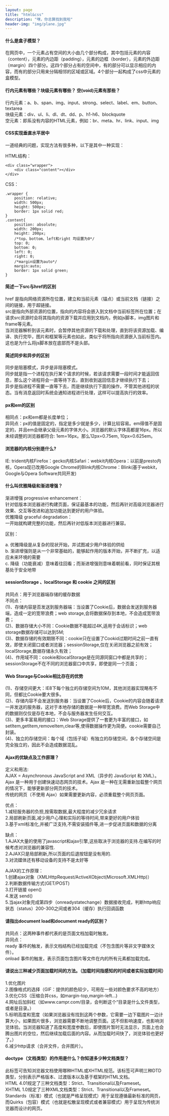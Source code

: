 ```yaml
---
layout: page
title: "html&css"
description: "嘿，你总算找到我啦"
header-img: "img/plane.jpg"
---
```


#### 什么是盒子模型？

在网页中，一个元素占有空间的大小由几个部分构成，其中包括元素的内容（content），元素的内边距（padding），元素的边框（border），元素的外边距（margin）四个部分。这四个部分占有的空间中，有的部分可以显示相应的内容，而有的部分只用来分隔相邻的区域或区域。4个部分一起构成了css中元素的盒模型。

#### 行内元素有哪些？块级元素有哪些？ 空(void)元素有那些？

行内元素：a、b、span、img、input、strong、select、label、em、button、textarea  
块级元素：div、ul、li、dl、dt、dd、p、h1-h6、blockquote  
空元素：即系没有内容的HTML元素，例如：br、meta、hr、link、input、img

#### CSS实现垂直水平居中

一道经典的问题，实现方法有很多种，以下是其中一种实现：

HTML结构：

	<div class="wrapper">      
		<div class="content"></div> 
	</div>

CSS：

	.wrapper {     
		position: relative;     
		width: 500px;    
		height: 500px;     
		border: 1px solid red;   
	} 
	.content{     
		position: absolute;     
		width: 200px;     
		height: 200px;     
		/*top、bottom、left和right 均设置为0*/     
		top: 0;     
		bottom: 0;     
		left: 0;     
		right: 0;     
		/*margin设置为auto*/     
		margin:auto;     
		border: 1px solid green;     
	}

#### 简述一下src与href的区别

href 是指向网络资源所在位置，建立和当前元素（锚点）或当前文档（链接）之间的链接，用于超链接。  
src是指向外部资源的位置，指向的内容将会嵌入到文档中当前标签所在位置；在请求src资源时会将其指向的资源下载并应用到文档内，例如js脚本，img图片和frame等元素。  
当浏览器解析到该元素时，会暂停其他资源的下载和处理，直到将该资源加载、编译、执行完毕，图片和框架等元素也如此，类似于将所指向资源嵌入当前标签内。这也是为什么将js脚本放在底部而不是头部。

#### 简述同步和异步的区别

同步是阻塞模式，异步是非阻塞模式。  
同步就是指一个进程在执行某个请求的时候，若该请求需要一段时间才能返回信息，那么这个进程将会一直等待下去，直到收到返回信息才继续执行下去；  
异步是指进程不需要一直等下去，而是继续执行下面的操作，不管其他进程的状态。当有消息返回时系统会通知进程进行处理，这样可以提高执行的效率。

#### px和em的区别

相同点：px和em都是长度单位；  
异同点：px的值是固定的，指定是多少就是多少，计算比较容易。em得值不是固定的，并且em会继承父级元素的字体大小。浏览器的默认字体高都是16px。所以未经调整的浏览器都符合: 1em=16px。那么12px=0.75em, 10px=0.625em。

#### 浏览器的内核分别是什么?

IE: trident内核Firefox：gecko内核Safari：webkit内核Opera：以前是presto内核，Opera现已改用Google Chrome的Blink内核Chrome：Blink(基于webkit，Google与Opera Software共同开发)

#### 什么叫优雅降级和渐进增强？

渐进增强 progressive enhancement：  
针对低版本浏览器进行构建页面，保证最基本的功能，然后再针对高级浏览器进行效果、交互等改进和追加功能达到更好的用户体验。  
优雅降级 graceful degradation：  
一开始就构建完整的功能，然后再针对低版本浏览器进行兼容。

区别：

a. 优雅降级是从复杂的现状开始，并试图减少用户体验的供给  
b. 渐进增强则是从一个非常基础的，能够起作用的版本开始，并不断扩充，以适应未来环境的需要  
c. 降级（功能衰减）意味着往回看；而渐进增强则意味着朝前看，同时保证其根基处于安全地带

#### sessionStorage 、localStorage 和 cookie 之间的区别

 共同点：用于浏览器端存储的缓存数据  
不同点：  
(1)、存储内容是否发送到服务器端：当设置了Cookie后，数据会发送到服务器端，造成一定的宽带浪费；web storage,会将数据保存到本地，不会造成宽带浪费；  
(2)、数据存储大小不同：Cookie数据不能超过4K,适用于会话标识；web storage数据存储可以达到5M;  
(3)、数据存储的有效期限不同：cookie只在设置了Cookid过期时间之前一直有效，即使关闭窗口或者浏览器；sessionStorage,仅在关闭浏览器之前有效；localStorage,数据存储永久有效；  
(4)、作用域不同：cookie和localStorage是在同源同窗口中都是共享的；sessionStorage不在不同的浏览器窗口中共享，即使是同一个页面；

#### Web Storage与Cookie相比存在的优势

(1)、存储空间更大：IE8下每个独立的存储空间为10M，其他浏览器实现略有不同，但都比Cookie要大很多。  
(2)、存储内容不会发送到服务器：当设置了Cookie后，Cookie的内容会随着请求一并发送的服务器，这对于本地存储的数据是一种带宽浪费。而Web Storage中的数据则仅仅是存在本地，不会与服务器发生任何交互。  
(3)、更多丰富易用的接口：Web Storage提供了一套更为丰富的接口，如setItem,getItem,removeItem,clear等,使得数据操作更为简便。cookie需要自己封装。  
(4)、独立的存储空间：每个域（包括子域）有独立的存储空间，各个存储空间是完全独立的，因此不会造成数据混乱。


#### Ajax的优缺点及工作原理？

定义和用法:  
AJAX = Asynchronous JavaScript and XML（异步的 JavaScript 和 XML）。Ajax 是一种用于创建快速动态网页的技术。Ajax 是一种在无需重新加载整个网页的情况下，能够更新部分网页的技术。  
传统的网页（不使用 Ajax）如果需要更新内容，必须重载整个网页页面。

优点：  
1.减轻服务器的负担,按需取数据,最大程度的减少冗余请求  
2.局部刷新页面,减少用户心理和实际的等待时间,带来更好的用户体验  
3.基于xml标准化,并被广泛支持,不需安装插件等,进一步促进页面和数据的分离

缺点：    
1.AJAX大量的使用了javascript和ajax引擎,这些取决于浏览器的支持.在编写的时候考虑对浏览器的兼容性.    
2.AJAX只是局部刷新,所以页面的后退按钮是没有用的.  
3.对流媒体还有移动设备的支持不是太好等  

AJAX的工作原理：  
1.创建ajax对象（XMLHttpRequest/ActiveXObject(Microsoft.XMLHttp)）  
2.判断数据传输方式(GET/POST)  
3.打开链接 open()  
4.发送 send()  
5.当ajax对象完成第四步（onreadystatechange）数据接收完成，判断http响应状态（status）200-300之间或者304（缓存）执行回调函数

#### 请指出document load和document ready的区别？

共同点：这两种事件都代表的是页面文档加载时触发。  
异同点：  
ready 事件的触发，表示文档结构已经加载完成（不包含图片等非文字媒体文件）。  
onload 事件的触发，表示页面包含图片等文件在内的所有元素都加载完成。

#### 请说出三种减少页面加载时间的方法。（加载时间指感知的时间或者实际加载时间）

1.优化图片  
2.图像格式的选择（GIF：提供的颜色较少，可用在一些对颜色要求不高的地方）  
3.优化CSS（压缩合并css，如margin-top,margin-left...)  
4.网址后加斜杠（如www.campr.com/目录，会判断这个“目录是什么文件类型，或者是目录。）  
5.标明高度和宽度（如果浏览器没有找到这两个参数，它需要一边下载图片一边计算大小，如果图片很多，浏览器需要不断地调整页面。这不但影响速度，也影响浏览体验。当浏览器知道了高度和宽度参数后，即使图片暂时无法显示，页面上也会腾出图片的空位，然后继续加载后面的内容。从而加载时间快了，浏览体验也更好了。）  
6.减少http请求（合并文件，合并图片）。

#### doctype（文档类型）的作用是什么？你知道多少种文档类型？

此标签可告知浏览器文档使用哪种HTML或XHTML规范。该标签可声明三种DTD类型，分别表示严格版本、过渡版本以及基于框架的HTML文档。  
HTML 4.01规定了三种文档类型：Strict、Transitional以及Frameset。  
XHTML 1.0规定了三种XML文档类型：Strict、Transitional以及Frameset。  
Standards（标准）模式（也就是严格呈现模式）用于呈现遵循最新标准的网页，而Quirks（包容）模式（也就是松散呈现模式或者兼容模式）用于呈现为传统浏览器而设计的网页。


